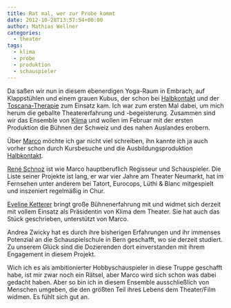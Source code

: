 ```yaml
---
title: Rat mal, wer zur Probe kommt
date: 2012-10-28T13:57:54+00:00
author: Mathias Wellner
categories:
  - theater
tags:
  - klima
  - probe
  - produktion
  - schauspieler
---
```

Da saßen wir nun in diesem ebenerdigen Yoga-Raum in Embrach, auf Klappstühlen und einem grauen Kubus, der schon bei 
[Halbkontakt](http://www.mwellner.de/schauspiel/halbkontakt/) und der 
[Toscana-Therapie](http://www.mwellner.de/schauspiel/robert-gernhardt-toscana-therapie/) zum Einsatz kam. 
Ich war zum ersten Mal dabei, um mich herum die geballte Theatererfahrung und -begeisterung. Zusammen sind wir das 
Ensemble von [Klima](http://www.klima-das-theater.ch) und wollen im Februar mit der ersten Produktion die Bühnen 
der Schweiz und des nahen Auslandes erobern.

Über [Marco](http://www.zes-info.ch/ZES/Kursleitung.html) möchte ich gar nicht viel schreiben, ihn kannte ich ja auch 
vorher schon durch Kursbesuche und die Ausbildungsproduktion [Halbkontakt](http://www.mwellner.de/schauspiel/halbkontakt/).

[Ren&eacute; Schnoz](http://www.rene-schnoz.com) ist wie Marco hauptberuflich Regisseur und Schauspieler. 
Die Liste seiner Projekte ist lang, er war vier Jahre am Theater Neumarkt, hat im Fernsehen unter anderem bei 
Tatort, Eurocops, Lüthi & Blanc mitgespielt und inszeniert regelmäßig in Chur. 

[Eveline Ketterer](http://www.evelineketterer.ch) bringt große Bühnenerfahrung mit und widmet sich derzeit mit vollem 
Einsatz als Präsidentin von Klima dem Theater. Sie hat auch das Stück geschrieben, unterstützt von Marco. 

Andrea Zwicky hat es durch ihre bisherigen Erfahrungen und ihr immenses Potenzial an die Schauspielschule in Bern 
geschafft, wo sie derzeit studiert. Zu unserem Glück sind die Dozierenden dort einverstanden mit ihrem Engagement 
in diesem Projekt. 

Wich ich es als ambitionierter Hobbyschauspieler in diese Truppe geschafft habe, ist mir zwar noch ein Rätsel, aber 
Marco wird sich schon was dabei gedacht haben. Aber so bin ich in diesem Ensemble ausschließlich von Menschen umgeben, 
die den größten Teil ihres Lebens dem Theater/Film widmen. Es fühlt sich gut an.